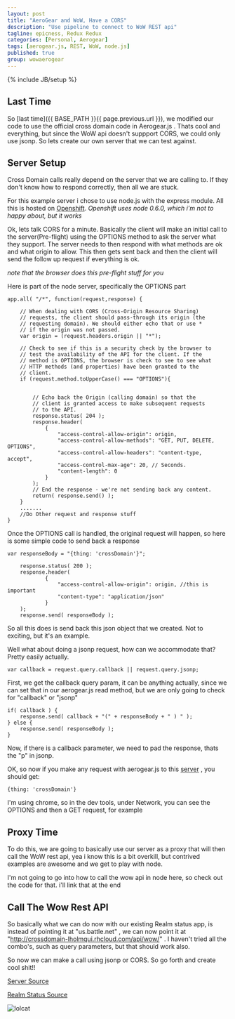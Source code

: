 ```yaml
---
layout: post
title: "AeroGear and WoW, Have a CORS"
description: "Use pipeline to connect to WoW REST api"
tagline: epicness, Redux Redux
categories: [Personal, Aerogear]
tags: [aerogear.js, REST, WoW, node.js]
published: true
group: wowaerogear
---
```

{% include JB/setup %}

## Last Time

So [last time]({{ BASE_PATH }}{{ page.previous.url }}), we modified our code to use the official cross domain code in Aerogear.js .  Thats cool and everything, but since the WoW api doesn't suppport CORS, we could only use jsonp.  So lets create our own server that we can test against.


## Server Setup

Cross Domain calls really depend on the server that we are calling to.  If they don't know how to respond correctly, then all we are stuck.

For this example server i chose to use node.js with the express module.  All this is hosted on [Openshift](https://openshift.redhat.com/app/).  _Openshift uses node 0.6.0, which i'm not to happy about, but it works_

Ok, lets talk CORS for a minute. Basically the client will make an initial call to the server(Pre-flight) using the OPTIONS method to ask the server what they support.  The server needs to then respond with what methods are ok and what origin to allow.  This then gets sent back and then the client will send the follow up request if everything is ok.

_note that the browser does this pre-flight stuff for you_

Here is part of the node server,  specifically the OPTIONS part

    app.all( "/*", function(request,response) {

        // When dealing with CORS (Cross-Origin Resource Sharing)
        // requests, the client should pass-through its origin (the
        // requesting domain). We should either echo that or use *
        // if the origin was not passed.
        var origin = (request.headers.origin || "*");

        // Check to see if this is a security check by the browser to
        // test the availability of the API for the client. If the
        // method is OPTIONS, the browser is check to see to see what
        // HTTP methods (and properties) have been granted to the
        // client.
        if (request.method.toUpperCase() === "OPTIONS"){


            // Echo back the Origin (calling domain) so that the
            // client is granted access to make subsequent requests
            // to the API.
            response.status( 204 );
            response.header(
                {
                    "access-control-allow-origin": origin,
                    "access-control-allow-methods": "GET, PUT, DELETE, OPTIONS",
                    "access-control-allow-headers": "content-type, accept",
                    "access-control-max-age": 20, // Seconds.
                    "content-length": 0
                }
            );
            // End the response - we're not sending back any content.
            return( response.send() );
        }
        .......
        //Do Other request and response stuff
    }

Once the OPTIONS call is handled,  the original request will happen,  so here is some simple code to send back a response

    var responseBody = "{thing: 'crossDomain'}";

        response.status( 200 );
        response.header(
                {
                    "access-control-allow-origin": origin, //this is important
                    "content-type": "application/json"
                }
        );
        response.send( responseBody );

So all this does is send back this json object that we created.  Not to exciting, but it's an example.

Well what about doing a jsonp request,  how can we accommodate that?  Pretty easily actually.

    var callback = request.query.callback || request.query.jsonp;

First, we get the callback query param, it can be anything actually, since we can set that in our aerogear.js read method,  but we are only going to check for "callback" or "jsonp"


    if( callback ) {
        response.send( callback + "(" + responseBody + " ) " );
    } else {
        response.send( responseBody );
    }


Now, if there is a callback parameter, we need to pad the response, thats the "p" in jsonp.

OK,  so now if you make any request with aerogear.js to this [server](http://crossdomain-lholmqui.rhcloud.com/) , you should get:

    {thing: 'crossDomain'}

I'm using chrome, so in the dev tools, under Network,  you can see the OPTIONS and then a GET request, for example

## Proxy Time

To do this, we are going to basically use our server as a proxy that will then call the WoW rest api,  yea i know this is a bit overkill,  but contrived examples are awesome and we get to play with node.

I'm not going to go into how to call the wow api in node here,  so check out the code for that.  i'll link that at the end

## Call The Wow Rest API

So basically what we can do now with our existing Realm status app, is instead of pointing it at "us.battle.net" , we can now point it at "http://crossdomain-lholmqui.rhcloud.com/api/wow/" .  I haven't tried all the combo's, such as query parameters,  but that should work also.

So now we can make a call using jsonp or CORS.  So go forth and create cool shit!!


[Server Source](https://github.com/lholmquist/crossdomain)

[Realm Status Source](https://github.com/lholmquist/WoWAerogear)


![lolcat](http://rpuddle.files.wordpress.com/2010/11/lolcat_what.jpg)

